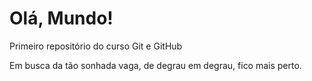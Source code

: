 # Olá, Mundo!
 Primeiro repositório do curso Git e GitHub
 
 Em busca da tão sonhada vaga, de degrau em degrau, fico mais perto.
